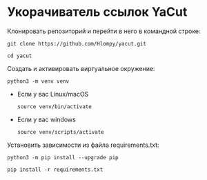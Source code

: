 # Укорачиватель ссылок YaCut

Клонировать репозиторий и перейти в него в командной строке:

```
git clone https://github.com/Hlompy/yacut.git
```

```
cd yacut
```

Cоздать и активировать виртуальное окружение:

```
python3 -m venv venv
```

* Если у вас Linux/macOS

    `source venv/bin/activate`

* Если у вас windows

    `source venv/scripts/activate`

Установить зависимости из файла requirements.txt:

`python3 -m pip install --upgrade pip`

`pip install -r requirements.txt`
